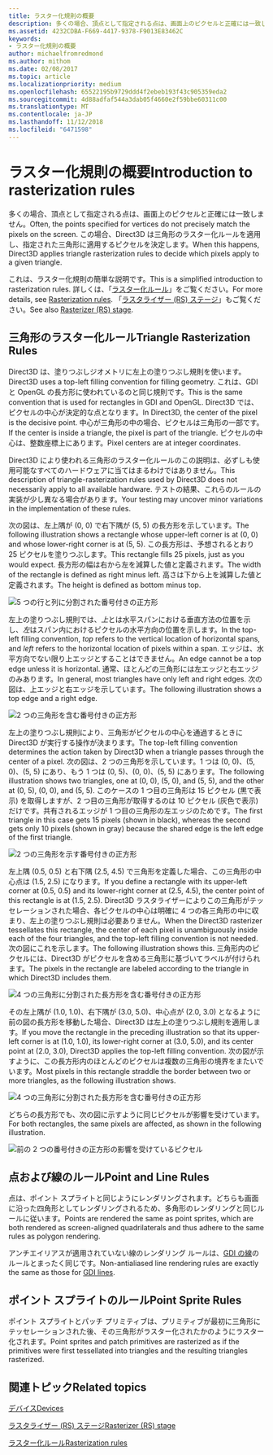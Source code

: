 ```yaml
---
title: ラスター化規則の概要
description: 多くの場合、頂点として指定される点は、画面上のピクセルと正確には一致しません。 この場合、Direct3D は三角形のラスター化ルールを適用し、指定された三角形に適用するピクセルを決定します。
ms.assetid: 4232CDBA-F669-4417-9378-F9013E83462C
keywords:
- ラスター化規則の概要
author: michaelfromredmond
ms.author: mithom
ms.date: 02/08/2017
ms.topic: article
ms.localizationpriority: medium
ms.openlocfilehash: 65522195b9729ddd4f2ebeb193f43c905359eda2
ms.sourcegitcommit: 4d88adfaf544a3dab05f4660e2f59bbe60311c00
ms.translationtype: MT
ms.contentlocale: ja-JP
ms.lasthandoff: 11/12/2018
ms.locfileid: "6471598"
---
```

# <a name="introduction-to-rasterization-rules"></a><span data-ttu-id="b8a56-105">ラスター化規則の概要</span><span class="sxs-lookup"><span data-stu-id="b8a56-105">Introduction to rasterization rules</span></span>


<span data-ttu-id="b8a56-106">多くの場合、頂点として指定される点は、画面上のピクセルと正確には一致しません。</span><span class="sxs-lookup"><span data-stu-id="b8a56-106">Often, the points specified for vertices do not precisely match the pixels on the screen.</span></span> <span data-ttu-id="b8a56-107">この場合、Direct3D は三角形のラスター化ルールを適用し、指定された三角形に適用するピクセルを決定します。</span><span class="sxs-lookup"><span data-stu-id="b8a56-107">When this happens, Direct3D applies triangle rasterization rules to decide which pixels apply to a given triangle.</span></span>

<span data-ttu-id="b8a56-108">これは、ラスター化規則の簡単な説明です。</span><span class="sxs-lookup"><span data-stu-id="b8a56-108">This is a simplified introduction to rasterization rules.</span></span> <span data-ttu-id="b8a56-109">詳しくは、「[ラスター化ルール](rasterization-rules.md)」をご覧ください。</span><span class="sxs-lookup"><span data-stu-id="b8a56-109">For more details, see [Rasterization rules](rasterization-rules.md).</span></span> <span data-ttu-id="b8a56-110">「[ラスタライザー (RS) ステージ](rasterizer-stage--rs-.md)」もご覧ください。</span><span class="sxs-lookup"><span data-stu-id="b8a56-110">See also [Rasterizer (RS) stage](rasterizer-stage--rs-.md).</span></span>

## <a name="span-idtrianglerasterizationrulesspanspan-idtrianglerasterizationrulesspanspan-idtrianglerasterizationrulesspantriangle-rasterization-rules"></a><span data-ttu-id="b8a56-111"><span id="Triangle_Rasterization_Rules"></span><span id="triangle_rasterization_rules"></span><span id="TRIANGLE_RASTERIZATION_RULES"></span>三角形のラスター化ルール</span><span class="sxs-lookup"><span data-stu-id="b8a56-111"><span id="Triangle_Rasterization_Rules"></span><span id="triangle_rasterization_rules"></span><span id="TRIANGLE_RASTERIZATION_RULES"></span>Triangle Rasterization Rules</span></span>


<span data-ttu-id="b8a56-112">Direct3D は、塗りつぶしジオメトリに左上の塗りつぶし規則を使います。</span><span class="sxs-lookup"><span data-stu-id="b8a56-112">Direct3D uses a top-left filling convention for filling geometry.</span></span> <span data-ttu-id="b8a56-113">これは、GDI と OpenGL の長方形に使われているのと同じ規則です。</span><span class="sxs-lookup"><span data-stu-id="b8a56-113">This is the same convention that is used for rectangles in GDI and OpenGL.</span></span> <span data-ttu-id="b8a56-114">Direct3D では、ピクセルの中心が決定的な点となります。</span><span class="sxs-lookup"><span data-stu-id="b8a56-114">In Direct3D, the center of the pixel is the decisive point.</span></span> <span data-ttu-id="b8a56-115">中心が三角形の中の場合、ピクセルは三角形の一部です。</span><span class="sxs-lookup"><span data-stu-id="b8a56-115">If the center is inside a triangle, the pixel is part of the triangle.</span></span> <span data-ttu-id="b8a56-116">ピクセルの中心は、整数座標上にあります。</span><span class="sxs-lookup"><span data-stu-id="b8a56-116">Pixel centers are at integer coordinates.</span></span>

<span data-ttu-id="b8a56-117">Direct3D により使われる三角形のラスター化ルールのこの説明は、必ずしも使用可能なすべてのハードウェアに当てはまるわけではありません。</span><span class="sxs-lookup"><span data-stu-id="b8a56-117">This description of triangle-rasterization rules used by Direct3D does not necessarily apply to all available hardware.</span></span> <span data-ttu-id="b8a56-118">テストの結果、これらのルールの実装が少し異なる場合があります。</span><span class="sxs-lookup"><span data-stu-id="b8a56-118">Your testing may uncover minor variations in the implementation of these rules.</span></span>

<span data-ttu-id="b8a56-119">次の図は、左上隅が (0, 0) で右下隅が (5, 5) の長方形を示しています。</span><span class="sxs-lookup"><span data-stu-id="b8a56-119">The following illustration shows a rectangle whose upper-left corner is at (0, 0) and whose lower-right corner is at (5, 5).</span></span> <span data-ttu-id="b8a56-120">この長方形は、予想されるとおり 25 ピクセルを塗りつぶします。</span><span class="sxs-lookup"><span data-stu-id="b8a56-120">This rectangle fills 25 pixels, just as you would expect.</span></span> <span data-ttu-id="b8a56-121">長方形の幅は右から左を減算した値と定義されます。</span><span class="sxs-lookup"><span data-stu-id="b8a56-121">The width of the rectangle is defined as right minus left.</span></span> <span data-ttu-id="b8a56-122">高さは下から上を減算した値と定義されます。</span><span class="sxs-lookup"><span data-stu-id="b8a56-122">The height is defined as bottom minus top.</span></span>

![5 つの行と列に分割された番号付きの正方形](images/pixmap.png)

<span data-ttu-id="b8a56-124">左上の塗りつぶし規則では、*上*とは水平スパンにおける垂直方法の位置を示し、*左*はスパン内におけるピクセルの水平方向の位置を示します。</span><span class="sxs-lookup"><span data-stu-id="b8a56-124">In the top-left filling convention, *top* refers to the vertical location of horizontal spans, and *left* refers to the horizontal location of pixels within a span.</span></span> <span data-ttu-id="b8a56-125">エッジは、水平方向でない限り上エッジとすることはできません。</span><span class="sxs-lookup"><span data-stu-id="b8a56-125">An edge cannot be a top edge unless it is horizontal.</span></span> <span data-ttu-id="b8a56-126">通常、ほとんどの三角形には左エッジと右エッジのみあります。</span><span class="sxs-lookup"><span data-stu-id="b8a56-126">In general, most triangles have only left and right edges.</span></span> <span data-ttu-id="b8a56-127">次の図は、上エッジと右エッジを示しています。</span><span class="sxs-lookup"><span data-stu-id="b8a56-127">The following illustration shows a top edge and a right edge.</span></span>

![2 つの三角形を含む番号付きの正方形](images/triedge.png)

<span data-ttu-id="b8a56-129">左上の塗りつぶし規則により、三角形がピクセルの中心を通過するときに Direct3D が実行する操作が決まります。</span><span class="sxs-lookup"><span data-stu-id="b8a56-129">The top-left filling convention determines the action taken by Direct3D when a triangle passes through the center of a pixel.</span></span> <span data-ttu-id="b8a56-130">次の図は、2 つの三角形を示しています。1 つは (0, 0)、(5, 0)、(5, 5) にあり、もう 1 つは (0, 5)、(0, 0)、(5, 5) にあります。</span><span class="sxs-lookup"><span data-stu-id="b8a56-130">The following illustration shows two triangles, one at (0, 0), (5, 0), and (5, 5), and the other at (0, 5), (0, 0), and (5, 5).</span></span> <span data-ttu-id="b8a56-131">このケースの 1 つ目の三角形は 15 ピクセル (黒で表示) を取得しますが、2 つ目の三角形が取得するのは 10 ピクセル (灰色で表示) だけです。共有されるエッジが 1 つ目の三角形の左エッジのためです。</span><span class="sxs-lookup"><span data-stu-id="b8a56-131">The first triangle in this case gets 15 pixels (shown in black), whereas the second gets only 10 pixels (shown in gray) because the shared edge is the left edge of the first triangle.</span></span>

![2 つの三角形を示す番号付きの正方形](images/twotris.png)

<span data-ttu-id="b8a56-133">左上隅 (0.5, 0.5) と右下隅 (2.5, 4.5) で三角形を定義した場合、この三角形の中心点は (1.5, 2.5) になります。</span><span class="sxs-lookup"><span data-stu-id="b8a56-133">If you define a rectangle with its upper-left corner at (0.5, 0.5) and its lower-right corner at (2.5, 4.5), the center point of this rectangle is at (1.5, 2.5).</span></span> <span data-ttu-id="b8a56-134">Direct3D ラスタライザーによりこの三角形がテッセレーションされた場合、各ピクセルの中心は明確に 4 つの各三角形の中に収まり、左上の塗りつぶし規則は必要ありません。</span><span class="sxs-lookup"><span data-stu-id="b8a56-134">When the Direct3D rasterizer tessellates this rectangle, the center of each pixel is unambiguously inside each of the four triangles, and the top-left filling convention is not needed.</span></span> <span data-ttu-id="b8a56-135">次の図にこれを示します。</span><span class="sxs-lookup"><span data-stu-id="b8a56-135">The following illustration shows this.</span></span> <span data-ttu-id="b8a56-136">三角形内のピクセルには、Direct3D がピクセルを含める三角形に基づいてラベルが付けられます。</span><span class="sxs-lookup"><span data-stu-id="b8a56-136">The pixels in the rectangle are labeled according to the triangle in which Direct3D includes them.</span></span>

![4 つの三角形に分割された長方形を含む番号付きの正方形](images/noambig.png)

<span data-ttu-id="b8a56-138">その左上隅が (1.0, 1.0)、右下隅が (3.0, 5.0)、中心点が (2.0, 3.0) となるように前の図の長方形を移動した場合、Direct3D は左上の塗りつぶし規則を適用します。</span><span class="sxs-lookup"><span data-stu-id="b8a56-138">If you move the rectangle in the preceding illustration so that its upper-left corner is at (1.0, 1.0), its lower-right corner at (3.0, 5.0), and its center point at (2.0, 3.0), Direct3D applies the top-left filling convention.</span></span> <span data-ttu-id="b8a56-139">次の図が示すように、この長方形内のほとんどのピクセルは複数の三角形の境界をまたいでいます。</span><span class="sxs-lookup"><span data-stu-id="b8a56-139">Most pixels in this rectangle straddle the border between two or more triangles, as the following illustration shows.</span></span>

![4 つの三角形に分割された長方形を含む番号付きの正方形](images/fillrule.png)

<span data-ttu-id="b8a56-141">どちらの長方形でも、次の図に示すように同じピクセルが影響を受けています。</span><span class="sxs-lookup"><span data-stu-id="b8a56-141">For both rectangles, the same pixels are affected, as shown in the following illustration.</span></span>

![前の 2 つの番号付きの正方形の影響を受けているピクセル](images/samepix.png)

## <a name="span-idpointandlinerulesspanspan-idpointandlinerulesspanspan-idpointandlinerulesspanpoint-and-line-rules"></a><span data-ttu-id="b8a56-143"><span id="Point_and_Line_Rules"></span><span id="point_and_line_rules"></span><span id="POINT_AND_LINE_RULES"></span>点および線のルール</span><span class="sxs-lookup"><span data-stu-id="b8a56-143"><span id="Point_and_Line_Rules"></span><span id="point_and_line_rules"></span><span id="POINT_AND_LINE_RULES"></span>Point and Line Rules</span></span>


<span data-ttu-id="b8a56-144">点は、ポイント スプライトと同じようにレンダリングされます。どちらも画面に沿った四角形としてレンダリングされるため、多角形のレンダリングと同じルールに従います。</span><span class="sxs-lookup"><span data-stu-id="b8a56-144">Points are rendered the same as point sprites, which are both rendered as screen-aligned quadrilaterals and thus adhere to the same rules as polygon rendering.</span></span>

<span data-ttu-id="b8a56-145">アンチエイリアスが適用されていない線のレンダリング ルールは、[GDI の線](https://msdn.microsoft.com/library/windows/desktop/dd145027)のルールとまったく同じです。</span><span class="sxs-lookup"><span data-stu-id="b8a56-145">Non-antialiased line rendering rules are exactly the same as those for [GDI lines](https://msdn.microsoft.com/library/windows/desktop/dd145027).</span></span>

## <a name="span-idpointspriterulesspanspan-idpointspriterulesspanspan-idpointspriterulesspanpoint-sprite-rules"></a><span data-ttu-id="b8a56-146"><span id="Point_Sprite_Rules"></span><span id="point_sprite_rules"></span><span id="POINT_SPRITE_RULES"></span>ポイント スプライトのルール</span><span class="sxs-lookup"><span data-stu-id="b8a56-146"><span id="Point_Sprite_Rules"></span><span id="point_sprite_rules"></span><span id="POINT_SPRITE_RULES"></span>Point Sprite Rules</span></span>


<span data-ttu-id="b8a56-147">ポイント スプライトとパッチ プリミティブは、プリミティブが最初に三角形にテッセレーションされた後、その三角形がラスター化されたかのようにラスター化されます。</span><span class="sxs-lookup"><span data-stu-id="b8a56-147">Point sprites and patch primitives are rasterized as if the primitives were first tessellated into triangles and the resulting triangles rasterized.</span></span>

## <a name="span-idrelated-topicsspanrelated-topics"></a><span data-ttu-id="b8a56-148"><span id="related-topics"></span>関連トピック</span><span class="sxs-lookup"><span data-stu-id="b8a56-148"><span id="related-topics"></span>Related topics</span></span>


[<span data-ttu-id="b8a56-149">デバイス</span><span class="sxs-lookup"><span data-stu-id="b8a56-149">Devices</span></span>](devices.md)

[<span data-ttu-id="b8a56-150">ラスタライザー (RS) ステージ</span><span class="sxs-lookup"><span data-stu-id="b8a56-150">Rasterizer (RS) stage</span></span>](rasterizer-stage--rs-.md)

[<span data-ttu-id="b8a56-151">ラスター化ルール</span><span class="sxs-lookup"><span data-stu-id="b8a56-151">Rasterization rules</span></span>](rasterization-rules.md)

 

 




